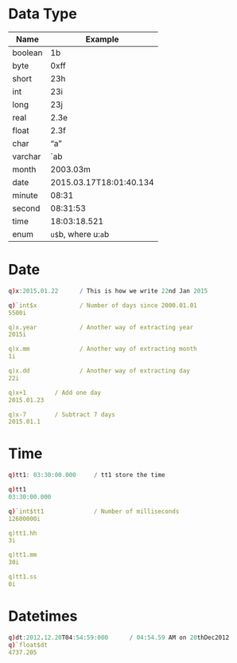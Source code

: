 # Data Type

| Name  | Example |
|---| ---|
| boolean |1b |
| byte | 0xff|
| short |23h |
| int | 23i|
| long |23j |
| real | 2.3e|
| float | 2.3f|
| char |“a” |
| varchar | `ab|
| month |2003.03m |
| date |2015.03.17T18:01:40.134 |
| minute |08:31 |
| second | 08:31:53|
| time | 18:03:18.521|
| enum |`u$`b, where u:`a`b |

# Date
```q
q)x:2015.01.22      / This is how we write 22nd Jan 2015

q)`int$x            / Number of days since 2000.01.01
5500i

q)x.year            / Another way of extracting year
2015i

q)x.mm              / Another way of extracting month
1i

q)x.dd              / Another way of extracting day
22i

q)x+1        / Add one day
2015.01.23

q)x-7        / Subtract 7 days
2015.01.1
```

# Time
```q
q)tt1: 03:30:00.000     / tt1 store the time

q)tt1
03:30:00.000

q)`int$tt1              / Number of milliseconds
12600000i

q)tt1.hh
3i

q)tt1.mm
30i

q)tt1.ss
0i
```

# Datetimes
```q
q)dt:2012.12.20T04:54:59:000      / 04:54.59 AM on 20thDec2012
q)`float$dt
4737.205
```